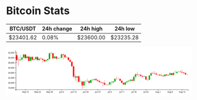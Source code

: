 # Bitcoin Stats

BTC/USDT|24h change|24h high|24h low|
|---|---|---|---|
|$23401.62|0.08%|$23600.00|$23235.28|

<img src="./chart.svg">
